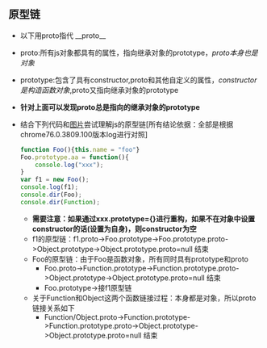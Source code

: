 ## 原型链

* 以下用proto指代 \_\_proto\_\_
* proto:所有js对象都具有的属性，指向继承对象的prototype，*proto本身也是对象*
* prototype:包含了具有constructor,proto和其他自定义的属性，*constructor是构造函数对象*,proto又指向继承对象的prototype
* **针对上面可以发现proto总是指向的继承对象的prototype**

*  结合下列代码和[图片](http://www.mollypages.org/tutorials/js.mp)尝试理解js的原型链[所有结论依据：全部是根据chrome76.0.3809.100版本log进行对照]
    ``` javascript
    function Foo(){this.name = "foo"}
    Foo.prototype.aa = function(){
        console.log("xxx");
    }
    var f1 = new Foo();
    console.log(f1);
    console.dir(Foo);
    console.dir(Function);
    ```
    * **需要注意：如果通过xxx.prototype={}进行重构，如果不在对象中设置constructor的话(设置为自身)，则constructor为空**
    * f1的原型链：f1.proto->Foo.prototype->Foo.prototype.proto->Object.prototype->Object.prototype.proto=null 结束
    * Foo的原型链：由于Foo是函数对象，所有同时具有prototype和proto 
        * Foo.proto->Function.prototype->Function.prototype.proto->Object.prototype->Object.prototype.proto=null 结束
        * Foo.prototype->接f1原型链
    * 关于Function和Object这两个函数链接过程：本身都是对象，所以proto链接关系如下
        * Function/Object.proto->Function.prototype->Function.prototype.proto->Object.prototype->Object.prototype.proto=null 结束
